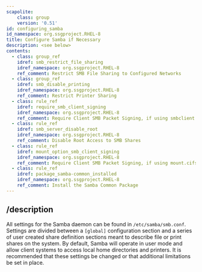 ```yaml
---
scapolite:
    class: group
    version: '0.51'
id: configuring_samba
id_namespace: org.ssgproject.RHEL-8
title: Configure Samba if Necessary
description: <see below>
contents:
  - class: group_ref
    idref: smb_restrict_file_sharing
    idref_namespace: org.ssgproject.RHEL-8
    ref_comment: Restrict SMB File Sharing to Configured Networks
  - class: group_ref
    idref: smb_disable_printing
    idref_namespace: org.ssgproject.RHEL-8
    ref_comment: Restrict Printer Sharing
  - class: rule_ref
    idref: require_smb_client_signing
    idref_namespace: org.ssgproject.RHEL-8
    ref_comment: Require Client SMB Packet Signing, if using smbclient
  - class: rule_ref
    idref: smb_server_disable_root
    idref_namespace: org.ssgproject.RHEL-8
    ref_comment: Disable Root Access to SMB Shares
  - class: rule_ref
    idref: mount_option_smb_client_signing
    idref_namespace: org.ssgproject.RHEL-8
    ref_comment: Require Client SMB Packet Signing, if using mount.cifs
  - class: rule_ref
    idref: package_samba-common_installed
    idref_namespace: org.ssgproject.RHEL-8
    ref_comment: Install the Samba Common Package
---
```



## /description

All
settings for the Samba daemon can be found in `/etc/samba/smb.conf`.
Settings are divided between a `[global]` configuration section and a
series of user created share definition sections meant to describe file
or print shares on the system. By default, Samba will operate in user
mode and allow client systems to access local home directories and
printers. It is recommended that these settings be changed or that
additional limitations be set in place.
